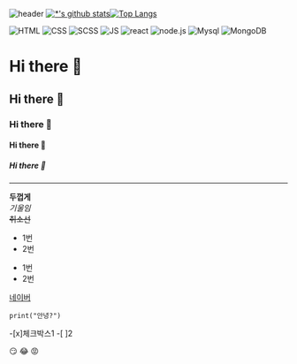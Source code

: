 ![header](https://capsule-render.vercel.app/api?type=soft&color=dfdfdf&height=180&section=header&&text=uihyunKimm%20&fontSize=40&desc=developer)
[![*'s github stats](https://github-readme-stats.vercel.app/api?username=uihyunKimm)](https://github.com/uihyunKimm)[![Top Langs](https://github-readme-stats.vercel.app/api/top-langs/?username=uihyunKimm&layout=compact)](https://github.com/uihyunKimm/github-readme-stats)

![HTML](https://img.shields.io/badge/-html5-16181D?logo=html5&logoColor=F75420)
![CSS](https://img.shields.io/badge/-css3-16181D?logo=css3&logoColor=2A5EF3)
![SCSS](https://img.shields.io/badge/-sass-16181D?logo=sass&logoColor=C76495)
![JS](https://img.shields.io/badge/-javascript-16181D?logo=javascript&logoColor=yellow)
![react](https://img.shields.io/badge/-react-16181D?logo=react&logoColor=61DAFB)
![node.js](https://img.shields.io/badge/-node.js-16181D?logo=node.js&logoColor=519942)
![Mysql](https://img.shields.io/badge/-Mysql-16181D?logo=Mysql&logoColor=036286)
![MongoDB](https://img.shields.io/badge/-mongoDB-16181D?logo=mongodb&logoColor=409432)

# Hi there 👋
## Hi there 👋
### Hi there 👋
#### Hi there 👋
##### Hi there 👋
---
**두껍게** <br>
*기울임* <br>
~~취소선~~ <br>

* 1번
* 2번
- 1번
- 2번

[네이버](naver.com)

```
print("안녕?")
```
-[x]체크박스1
-[ ]2

:smirk:
😂
:rage:

<!--
**uihyunKimm/uihyunKimm** is a ✨ _special_ ✨ repository because its `README.md` (this file) appears on your GitHub profile.

Here are some ideas to get you started:

- 🔭 I’m currently working on ...
- 🌱 I’m currently learning ...
- 👯 I’m looking to collaborate on ...
- 🤔 I’m looking for help with ...
- 💬 Ask me about ...
- 📫 How to reach me: ...
- 😄 Pronouns: ...
- ⚡ Fun fact: ...

[![*'s github stats](https://github-readme-stats.vercel.app/api?username=uihyunKimm&show_icons=true&theme=radical)](https://github.com/uihyunKimm)
-->

